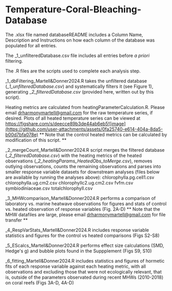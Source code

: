 # Temperature-Coral-Bleaching-Database

The .xlsx file named databaseREADME includes a Column Name, Description and Instructions on how each column of the database was populated for all entries.

The _1_unfilteredDatabase.csv file includes all entries before _a priori_ filtering.

The .R files are the scripts used to complete each analysis step.

_1_dbFiltering_Martell&Donner2024.R takes the unfiltered database (__1_unfilteredDatabase.csv_) and systematically filters it (see Figure 1), generating __2_filteredDatabase.csv_ (provided here, written out by this script).

Heating metrics are calculated from heatingParameterCalculation.R. Please email drharmonymartell@gmail.com for the raw temperature series, if desired. Plots of all heated temperature series can be viewed at 
https://figshare.com/s/deecce89b3de44ab6eb5![image](https://github.com/user-attachments/assets/0fa25740-e614-404a-8da5-b00d7bfa078e)
  ** Note that the control heated metrics can be calculated by modification of this script. **

_2_mergeCount_Martell&Donner2024.R script merges the filtered database (__2_filteredDatabase.csv_) with the heating metrics of the heated observations (__2_heatingParams_HeatedObs_toMerge.csv_), removes outlying observations, counts the remaining observations and parses into smaller response variable datasets for downstream analyses (files below are available by running the analyses above):
  chlorophylla.pg.cell1.csv
  chlorophylla.ug.cm2.csv
  chlorophyllc2.ug.cm2.csv
  fvfm.csv
  symbiodiniaceae.csv
  totalchlorophyll.csv

_3_MHWcomparison_Martell&Donner2024.R performs a comparison of laboratory vs. marine heatwave observations for figures and stats of control vs. heated observation of response variables (Fig. 2A-D)
   ** Note that the MHW datafiles are large, please email drharmonymartell@gmail.com for file transfer **
   
_4_RespVarStats_Martell&Donner2024.R includes response variable statistics and figures for the control vs heated comparisons (Figs S2-S8)

_5_EScalcs_Martell&Donner2024.R performs effect size calculations (SMD, Hedge's g) and bubble plots found in the Suppplement (Figs S9, S10)

_6_fitting_Martell&Donner2024.R includes statistics and figures of hormetic fits of each response variable against each heating metric, with all observations and excluding those that were not ecologically relevant, that is, outside of the parameters observated during recent MHWs (2010-2018) on coral reefs (Figs 3A-D, 4A-D)
